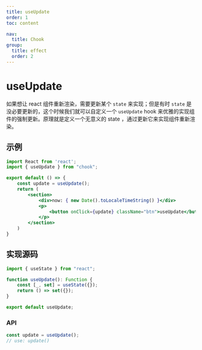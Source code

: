 ```yaml
---
title: useUpdate
order: 1
toc: content

nav:
  title: Chook
group:
  title: effect
  order: 2
---
```

# useUpdate

如果想让 react 组件重新渲染，需要更新某个 `state` 来实现；但是有时 `state` 是没必要更新的，这个时候我们就可以自定义一个 `useUpdate` hook 来优雅的实现组件的强制更新。原理就是定义一个无意义的 state ，通过更新它来实现组件重新渲染。

## 示例

```jsx
import React from 'react';
import { useUpdate } from "chook";

export default () => {
    const update = useUpdate();
    return (
        <section>
            <div>now: { new Date().toLocaleTimeString() }</div>
            <p>
                <button onClick={update} className="btn">useUpdate</button>
            </p>
        </section>
    )
}
```


## 实现源码
```jsx | pure
import { useState } from "react";

function useUpdate(): Function {
    const [_, set] = useState({});
    return () => set({});
}

export default useUpdate;
```

### API

```js
const update = useUpdate();
// use: update()
```

